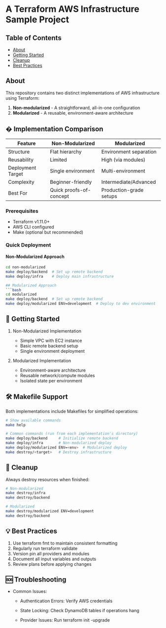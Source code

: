 # A Terraform AWS Infrastructure Sample Project

## Table of Contents

- [About](#about)
- [Getting Started](#getting_started)
- [Cleanup](#cleanup)
- [Best Practices](#best_practices)

## About <a name = "about"></a>
This repository contains two distinct implementations of AWS infrastructure using Terraform:
1. **Non-modularized** - A straightforward, all-in-one configuration
2. **Modularized** - A reusable, environment-aware architecture


## � Implementation Comparison

| Feature              | Non-Modularized          | Modularized               |
|----------------------|--------------------------|---------------------------|
| Structure            | Flat hierarchy           | Environment separation    |
| Reusability          | Limited                  | High (via modules)        |
| Deployment Target    | Single environment       | Multi-environment         |
| Complexity           | Beginner-friendly        | Intermediate/Advanced     |
| Best For             | Quick proofs-of-concept  | Production-grade setups   |


### Prerequisites
- Terraform v1.11.0+
- AWS CLI configured
- Make (optional but recommended)

### Quick Deployment

#### Non-Modularized Approach
```bash
cd non-modularized
make deploy/backend  # Set up remote backend
make deploy/infra    # Deploy main infrastructure

## Modularized Approach
```bash
cd modularized
make deploy/backend  # Set up remote backend
make deploy/modularized ENV=development  # Deploy to dev environment
```

## 🚀 Getting Started <a name="getting_started">
1. Non-Modularized Implementation
    - Simple VPC with EC2 instance
    - Basic remote backend setup
    - Single environment deployment

2. Modularized Implementation
    - Environment-aware architecture
    - Reusable network/compute modules
    - Isolated state per environment

## 🛠 Makefile Support

Both implementations include Makefiles for simplified operations:
```bash
# Show available commands
make help

# Common commands (run from each implementation's directory)
make deploy/backend     # Initialize remote backend
make deploy/infra       # Non-modularized deploy
make deploy/modularized ENV=<env>  # Modularized deploy
make destroy/<target>   # Destroy infrastructure
```

## 🛑 Cleanup <a name="cleanup">
Always destroy resources when finished:
```bash
# Non-modularized
make destroy/infra
make destroy/backend

# Modularized
make destroy/modularized ENV=development
make destroy/backend
```

## 💡 Best Practices <a name="best_practices">

1. Use terraform fmt to maintain consistent formatting
2. Regularly run terraform validate
3. Version pin all providers and modules
4. Document all input variables and outputs
5. Review plans before applying changes

## 🆘 Troubleshooting

- Common Issues:

    - Authentication Errors: Verify AWS credentials

    - State Locking: Check DynamoDB tables if operations hang
 
    - Provider Issues: Run terraform init -upgrade